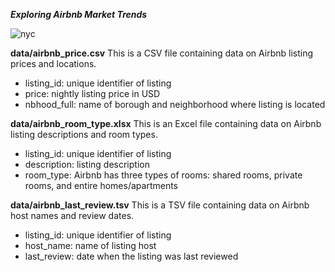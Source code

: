 ***Exploring Airbnb Market Trends***

![nyc](https://github.com/Said0429/Cleaning-Data-in-Python/assets/116446264/339c59d0-a94e-415f-aef7-bff9f3e70466)


**data/airbnb_price.csv** This is a CSV file containing data on Airbnb listing prices and locations.

+ listing_id: unique identifier of listing
+ price: nightly listing price in USD
+ nbhood_full: name of borough and neighborhood where listing is located


**data/airbnb_room_type.xlsx** This is an Excel file containing data on Airbnb listing descriptions and room types.

+ listing_id: unique identifier of listing
+ description: listing description
+ room_type: Airbnb has three types of rooms: shared rooms, private rooms, and entire homes/apartments


**data/airbnb_last_review.tsv** This is a TSV file containing data on Airbnb host names and review dates.

+ listing_id: unique identifier of listing
+ host_name: name of listing host
+ last_review: date when the listing was last reviewed
